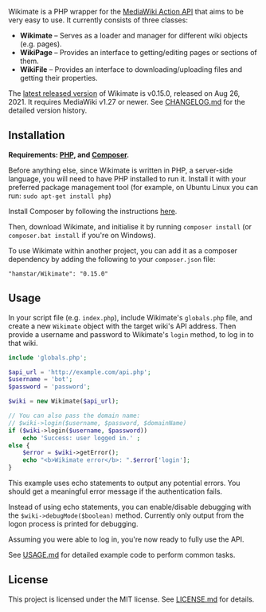 Wikimate is a PHP wrapper for the
[MediaWiki Action API](https://www.mediawiki.org/wiki/Special:MyLanguage/API:Main_page)
that aims to be very easy to use.
It currently consists of three classes:

* **Wikimate** – Serves as a loader and manager for different wiki objects (e.g. pages).
* **WikiPage** – Provides an interface to getting/editing pages or sections of them.
* **WikiFile** – Provides an interface to downloading/uploading files and getting their properties.

The [latest released version](https://github.com/hamstar/Wikimate/releases) of Wikimate
is v0.15.0, released on Aug 26, 2021. It requires MediaWiki v1.27 or newer.
See [CHANGELOG.md](CHANGELOG.md) for the detailed version history.

## Installation

**Requirements: [PHP](https://php.net), and [Composer](https://getcomposer.org).**

Before anything else, since Wikimate is written in PHP, a server-side language,
you will need to have PHP installed to run it. Install it with your preferred
package management tool (for example, on Ubuntu Linux you can run:
`sudo apt-get install php`)

Install Composer by following the instructions [here](https://getcomposer.org/doc/00-intro.md).

Then, download Wikimate, and initialise it by running `composer install` (or
`composer.bat install` if you're on Windows).

To use Wikimate within another project, you can add it as a composer dependency
by adding the following to your `composer.json` file:

    "hamstar/Wikimate": "0.15.0"

## Usage

In your script file (e.g. `index.php`), include Wikimate's `globals.php` file,
and create a new `Wikimate` object with the target wiki's API address.
Then provide a username and password to Wikimate's `login` method,
to log in to that wiki.

```php
include 'globals.php';

$api_url = 'http://example.com/api.php';
$username = 'bot';
$password = 'password';

$wiki = new Wikimate($api_url);

// You can also pass the domain name:
// $wiki->login($username, $password, $domainName)
if ($wiki->login($username, $password))
	echo 'Success: user logged in.' ;
else {
	$error = $wiki->getError();
	echo "<b>Wikimate error</b>: ".$error['login'];
}
```

This example uses echo statements to output any potential errors.
You should get a meaningful error message if the authentication fails.

Instead of using echo statements, you can enable/disable debugging
with the `$wiki->debugMode($boolean)` method.
Currently only output from the logon process is printed for debugging.

Assuming you were able to log in, you're now ready to fully use the API.

See [USAGE.md](USAGE.md) for detailed example code to perform common tasks.

## License

This project is licensed under the MIT license.
See [LICENSE.md](LICENSE.md) for details.
